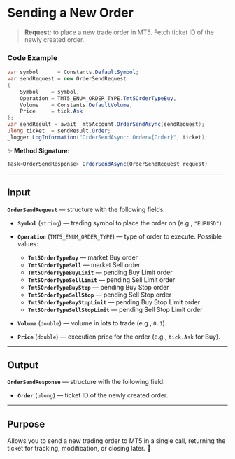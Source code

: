 # Sending a New Order

> **Request:** to place a new trade order in MT5.
> Fetch ticket ID of the newly created order.

### Code Example

```csharp
var symbol      = Constants.DefaultSymbol;
var sendRequest = new OrderSendRequest
{
    Symbol    = symbol,
    Operation = TMT5_ENUM_ORDER_TYPE.Tmt5OrderTypeBuy,
    Volume    = Constants.DefaultVolume,
    Price     = tick.Ask
};
var sendResult = await _mt5Account.OrderSendAsync(sendRequest);
ulong ticket  = sendResult.Order;
_logger.LogInformation("OrderSendAsync: Order={Order}", ticket);
```

✨ **Method Signature:**

```csharp
Task<OrderSendResponse> OrderSendAsync(OrderSendRequest request)
```

---

## Input

**`OrderSendRequest`** — structure with the following fields:

* **`Symbol`** (`string`) — trading symbol to place the order on (e.g., `"EURUSD"`).
* **`Operation`** (`TMT5_ENUM_ORDER_TYPE`) — type of order to execute. Possible values:

  * **`Tmt5OrderTypeBuy`** — market Buy order
  * **`Tmt5OrderTypeSell`** — market Sell order
  * **`Tmt5OrderTypeBuyLimit`** — pending Buy Limit order
  * **`Tmt5OrderTypeSellLimit`** — pending Sell Limit order
  * **`Tmt5OrderTypeBuyStop`** — pending Buy Stop order
  * **`Tmt5OrderTypeSellStop`** — pending Sell Stop order
  * **`Tmt5OrderTypeBuyStopLimit`** — pending Buy Stop Limit order
  * **`Tmt5OrderTypeSellStopLimit`** — pending Sell Stop Limit order
* **`Volume`** (`double`) — volume in lots to trade (e.g., `0.1`).
* **`Price`** (`double`) — execution price for the order (e.g., `tick.Ask` for Buy).

---

## Output

**`OrderSendResponse`** — structure with the following field:

* **`Order`** (`ulong`) — ticket ID of the newly created order.

---

## Purpose

Allows you to send a new trading order to MT5 in a single call, returning the ticket for tracking, modification, or closing later. 🚀
